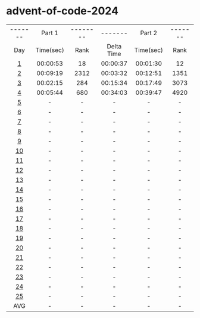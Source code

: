 # advent-of-code-2024

<table>
    <tr>
        <td align="center">-------</td>
        <td align="center">Part 1</td>
        <td align="center">--------</td>
        <td align="center">-------</td>
        <td align="center">Part 2</td>
        <td align="center">-------</td>
    </tr>
    <tr>
        <td align="center">Day</td>
        <td align="center">Time(sec)</td>
        <td align="center">Rank</td>
        <td align="center">Delta Time</td>
        <td align="center">Time(sec)</td>
        <td align="center">Rank</td>
    </tr>
    <tr>
        <td align="center"><a href="https://github.com/31b4/advent-of-code-2024/blob/main/day01">1</a></td>
        <td align="center">00:00:53</td>
        <td align="center">18</td>
        <td align="center">00:00:37</td>
        <td align="center">00:01:30</td>
        <td align="center">12</td>
    </tr>
    <tr>
        <td align="center"><a href="https://github.com/31b4/advent-of-code-2024/blob/main/day02">2</a></td>
        <td align="center">00:09:19</td>
        <td align="center">2312</td>
        <td align="center">00:03:32</td>
        <td align="center">00:12:51</td>
        <td align="center">1351</td>
    </tr>
    <tr>
        <td align="center"><a href="https://github.com/31b4/advent-of-code-2024/blob/main/day03">3</a></td>
        <td align="center">00:02:15</td>
        <td align="center">284</td>
        <td align="center">00:15:34</td>
        <td align="center">00:17:49</td>
        <td align="center">3073</td>
    </tr>
    <tr>
        <td align="center"><a href="https://github.com/31b4/advent-of-code-2024/blob/main/day04">4</a></td>
        <td align="center">00:05:44</td>
        <td align="center">680</td>
        <td align="center">00:34:03</td>
        <td align="center">00:39:47</td>
        <td align="center">4920</td>
    </tr>
    <tr>
        <td align="center"><a href="https://github.com/31b4/advent-of-code-2024/blob/main/day05">5</a></td>
        <td align="center">-</td>
        <td align="center">-</td>
        <td align="center">-</td>
        <td align="center">-</td>
        <td align="center">-</td>
    </tr>
    <tr>
        <td align="center"><a href="https://github.com/31b4/advent-of-code-2024/blob/main/day06">6</a></td>
        <td align="center">-</td>
        <td align="center">-</td>
        <td align="center">-</td>
        <td align="center">-</td>
        <td align="center">-</td>
    </tr>
    <tr>
        <td align="center"><a href="https://github.com/31b4/advent-of-code-2024/blob/main/day07">7</a></td>
        <td align="center">-</td>
        <td align="center">-</td>
        <td align="center">-</td>
        <td align="center">-</td>
        <td align="center">-</td>
    </tr>
    <tr>
        <td align="center"><a href="https://github.com/31b4/advent-of-code-2024/blob/main/day08">8</a></td>
        <td align="center">-</td>
        <td align="center">-</td>
        <td align="center">-</td>
        <td align="center">-</td>
        <td align="center">-</td>
    </tr>
    <tr>
        <td align="center"><a href="https://github.com/31b4/advent-of-code-2024/blob/main/day09">9</a></td>
        <td align="center">-</td>
        <td align="center">-</td>
        <td align="center">-</td>
        <td align="center">-</td>
        <td align="center">-</td>
    </tr>
    <tr>
        <td align="center"><a href="https://github.com/31b4/advent-of-code-2024/blob/main/day10">10</a></td>
        <td align="center">-</td>
        <td align="center">-</td>
        <td align="center">-</td>
        <td align="center">-</td>
        <td align="center">-</td>
    </tr>
    <tr>
        <td align="center"><a href="https://github.com/31b4/advent-of-code-2024/blob/main/day11">11</a></td>
        <td align="center">-</td>
        <td align="center">-</td>
        <td align="center">-</td>
        <td align="center">-</td>
        <td align="center">-</td>
    </tr>
    <tr>
       <td align="center"><a href="https://github.com/31b4/advent-of-code-2024/blob/main/day12">12</a></td>
        <td align="center">-</td>
        <td align="center">-</td>
        <td align="center">-</td>
        <td align="center">-</td>
        <td align="center">-</td>
    </tr>
    <tr>
        <td align="center"><a href="https://github.com/31b4/advent-of-code-2024/blob/main/day13">13</a></td>
        <td align="center">-</td>
        <td align="center">-</td>
        <td align="center">-</td>
        <td align="center">-</td>
        <td align="center">-</td>
    </tr>
    <tr>
        <td align="center"><a href="https://github.com/31b4/advent-of-code-2024/blob/main/day14">14</a></td>
        <td align="center">-</td>
        <td align="center">-</td>
        <td align="center">-</td>
        <td align="center">-</td>
        <td align="center">-</td>
    </tr>
    <tr>
        <td align="center"><a href="https://github.com/31b4/advent-of-code-2024/blob/main/day15">15</a></td>
        <td align="center">-</td>
        <td align="center">-</td>
        <td align="center">-</td>
        <td align="center">-</td>
        <td align="center">-</td>
    </tr>
    <tr>
        <td align="center"><a href="https://github.com/31b4/advent-of-code-2024/blob/main/day16">16</a></td>
        <td align="center">-</td>
        <td align="center">-</td>
        <td align="center">-</td>
        <td align="center">-</td>
        <td align="center">-</td>
    </tr>
    <tr>
        <td align="center"><a href="https://github.com/31b4/advent-of-code-2024/blob/main/day17">17</a></td>
        <td align="center">-</td>
        <td align="center">-</td>
        <td align="center">-</td>
        <td align="center">-</td>
        <td align="center">-</td>
    </tr>
    <tr>
        <td align="center"><a href="https://github.com/31b4/advent-of-code-2024/blob/main/day18">18</a></td>
        <td align="center">-</td>
        <td align="center">-</td>
        <td align="center">-</td>
        <td align="center">-</td>
        <td align="center">-</td>
    </tr>
    <tr>
        <td align="center"><a href="https://github.com/31b4/advent-of-code-2024/blob/main/day19">19</a></td>
        <td align="center">-</td>
        <td align="center">-</td>
        <td align="center">-</td>
        <td align="center">-</td>
        <td align="center">-</td>
    </tr>
    <tr>
        <td align="center"><a href="https://github.com/31b4/advent-of-code-2024/blob/main/day20">20</a></td>
        <td align="center">-</td>
        <td align="center">-</td>
        <td align="center">-</td>
        <td align="center">-</td>
        <td align="center">-</td>
    </tr>
    <tr>
        <td align="center"><a href="https://github.com/31b4/advent-of-code-2024/blob/main/day21">21</a></td>
        <td align="center">-</td>
        <td align="center">-</td>
        <td align="center">-</td>
        <td align="center">-</td>
        <td align="center">-</td>
    </tr>
    <tr>
        <td align="center"><a href="https://github.com/31b4/advent-of-code-2024/blob/main/day22">22</a></td>
        <td align="center">-</td>
        <td align="center">-</td>
        <td align="center">-</td>
        <td align="center">-</td>
        <td align="center">-</td>
    </tr>
    <tr>
        <td align="center"><a href="https://github.com/31b4/advent-of-code-2024/blob/main/day23">23</a></td>
        <td align="center">-</td>
        <td align="center">-</td>
        <td align="center">-</td>
        <td align="center">-</td>
        <td align="center">-</td>
    </tr>
    <tr>
        <td align="center"><a href="https://github.com/31b4/advent-of-code-2024/blob/main/day24">24</a></td>
        <td align="center">-</td>
        <td align="center">-</td>
        <td align="center">-</td>
        <td align="center">-</td>
        <td align="center">-</td>
    </tr>
    <tr>
        <td align="center"><a href="https://github.com/31b4/advent-of-code-2024/blob/main/day25">25</a></td>
        <td align="center">-</td>
        <td align="center">-</td>
        <td align="center">-</td>
        <td align="center">-</td>
        <td align="center">-</td>
    </tr>
    <tr>
        <td align="center">AVG</td>
        <td align="center">-</td>
        <td align="center">-</td>
        <td align="center">-</td>
        <td align="center">-</td>
        <td align="center">-</td>
    </tr>

</table>
